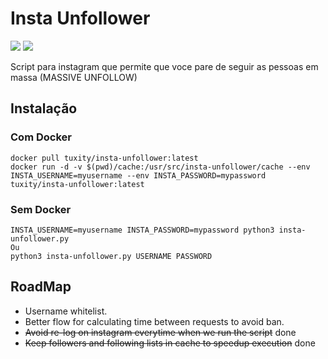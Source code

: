 Insta Unfollower
===================

[![](https://images.microbadger.com/badges/version/tuxity/insta-unfollower.svg)](https://hub.docker.com/r/tuxity/insta-unfollower/)
![](https://images.microbadger.com/badges/image/tuxity/insta-unfollower.svg)

Script para instagram que permite que voce pare de seguir as pessoas em massa (MASSIVE UNFOLLOW)

## Instalação
### Com Docker
```
docker pull tuxity/insta-unfollower:latest
docker run -d -v $(pwd)/cache:/usr/src/insta-unfollower/cache --env INSTA_USERNAME=myusername --env INSTA_PASSWORD=mypassword tuxity/insta-unfollower:latest
```

### Sem Docker
```
INSTA_USERNAME=myusername INSTA_PASSWORD=mypassword python3 insta-unfollower.py
Ou
python3 insta-unfollower.py USERNAME PASSWORD
```

## RoadMap
- Username whitelist.
- Better flow for calculating time between requests to avoid ban.
- ~~Avoid re-log on instagram everytime when we run the script~~ done
- ~~Keep followers and following lists in cache to speedup execution~~ done
